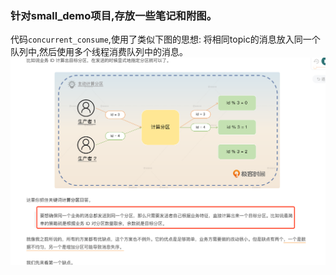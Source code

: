 ### 针对small_demo项目,存放一些笔记和附图。

代码`concurrent_consume`,使用了类似下图的思想: 将相同topic的消息放入同一个队列中,然后使用多个线程消费队列中的消息。
![Alt text](image.png)